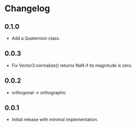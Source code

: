 # Changelog

## 0.1.0

* Add a Quaternion class.

## 0.0.3

* Fix Vector3.normalize() returns NaN if its magnitude is zero.

## 0.0.2

* orthogonal -> orthographic

## 0.0.1

* Initial release with minimal implementation.